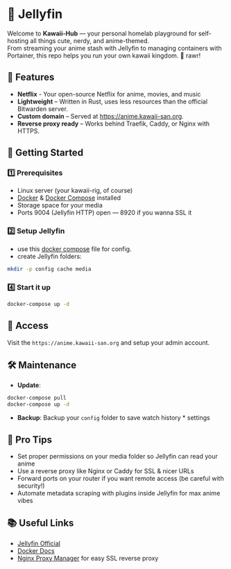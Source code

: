 # 🪼 Jellyfin

Welcome to **Kawaii-Hub** — your personal homelab playground for self-hosting all things cute, nerdy, and anime-themed.  
From streaming your anime stash with Jellyfin to managing containers with Portainer, this repo helps you run your own kawaii kingdom. 🦖 rawr!

## 📜 Features
- **Netflix** - Your open-source Netflix for anime, movies, and music
- **Lightweight** – Written in Rust, uses less resources than the official Bitwarden server.
- **Custom domain** – Served at https://anime.kawaii-san.org.
- **Reverse proxy ready** – Works behind Traefik, Caddy, or Nginx with HTTPS.

## 🚀 Getting Started

### 1️⃣ Prerequisites
- Linux server (your kawaii-rig, of course)  
- [Docker](https://docs.docker.com/get-docker/) & [Docker Compose](https://docs.docker.com/compose/install/) installed  
- Storage space for your media  
- Ports 9004 (Jellyfin HTTP) open — 8920 if you wanna SSL it  

### 2️⃣ Setup Jellyfin
- use this [docker compose](docker-compose.yml) file for config.
- create Jellyfin folders:
```bash
mkdir -p config cache media
```
### 4️⃣ Start it up
```bash
docker-compose up -d
```

## 🔑 Access
Visit the `https://anime.kawaii-san.org` and setup your admin account.

## 🛠️ Maintenance
- **Update**:
```bash
docker-compose pull
docker-compose up -d
```
- **Backup**: Backup your `config` folder to save watch history * settings

## 🦖 Pro Tips
- Set proper permissions on your media folder so Jellyfin can read your anime
- Use a reverse proxy like Nginx or Caddy for SSL & nicer URLs
- Forward ports on your router if you want remote access (be careful with security!)
- Automate metadata scraping with plugins inside Jellyfin for max anime vibes

## 📚 Useful Links
- [Jellyfin Official](https://jellyfin.org/)
- [Docker Docs](https://docs.docker.com/)
- [Nginx Proxy Manager](https://nginxproxymanager.com/) for easy SSL reverse proxy
